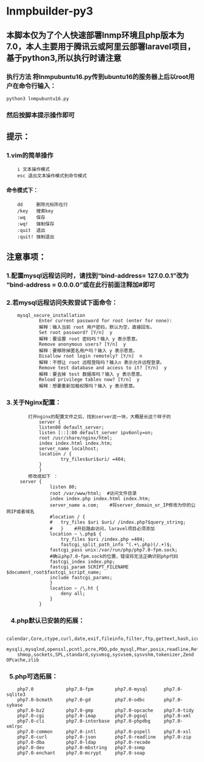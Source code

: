# lnmpbuilder-py3
## 本脚本仅为了个人快速部署lnmp环境且php版本为7.0，本人主要用于腾讯云或阿里云部署laravel项目，基于python3,所以执行时请注意
### 执行方法 将lnmpubuntu16.py传到ubuntu16的服务器上后以root用户在命令行输入：
	python3 lnmpubuntu16.py
### 然后按脚本提示操作即可

## 提示：
###	1.vim的简单操作
        i 文本操作模式
        esc 退出文本操作模式到命令模式
####	命令模式下：
        dd     删除光标所在行
        /key   搜索key
        :wq    保存
        :wq!   强制保存
        :quit  退出
        :quit! 强制退出

## 注意事项：
###    1.配置mysql远程访问时，请找到“bind-address= 127.0.0.1”改为 “bind-address = 0.0.0.0”或在此行前面注释加#即可
###    2.若mysql远程访问失败尝试下面命令：
        mysql_secure_installation
				Enter current password for root (enter for none):
				解释：输入当前 root 用户密码，默认为空，直接回车。
				Set root password? [Y/n]  y
				解释：要设置 root 密码吗？输入 y 表示愿意。
				Remove anonymous users? [Y/n]  y
				解释：要移除掉匿名用户吗？输入 y 表示愿意。
				Disallow root login remotely? [Y/n]  n
				解释：不想让 root 远程登陆吗？输入n 表示允许远程登录。
				Remove test database and access to it? [Y/n]  y
				解释：要去掉 test 数据库吗？输入 y 表示愿意。
				Reload privilege tables now? [Y/n]  y
				解释：想要重新加载权限吗？输入 y 表示愿意。
###    3.关于Nginx配置：
        	打开nginx的配置文件之后，找到server这一块，大概是长这个样子的
                server {
                listen80 default_server;
                listen [::]:80 default_server ipv6only=on;
                root /usr/share/nginx/html;
                index index.html index.htm;
                server_name localhost;
                location / {
                        try_files$uri$uri/ =404;
                }
                }
            修改成如下 ：
		 server {
				    listen 80;
				    root /var/www/html;  #访问文件目录
				    index index.php index.html index.htm;
				    server_name a.com;    #将server_domain_or_IP修改为你的公网IP或者域名
				    #location / {
				    #   try_files $uri $uri/ /index.php?$query_string;
				    #   }    #开启路由访问，laravel项目必须添加
					location ~ \.php$ {
					    try_files $uri /index.php =404;
					    fastcgi_split_path_info ^(.+\.php)(/.+)$;
					fastcgi_pass unix:/var/run/php/php7.0-fpm.sock;
					#确认php7.0-fpm.sock的位置，错误将无法正确识别php代码
					fastcgi_index index.php;
					fastcgi_param SCRIPT_FILENAME $document_root$fastcgi_script_name;
					include fastcgi_params;
				    }
				    location ~ /\.ht {
					    deny all;
				    }
			    }

###    4.php默认已安装的拓展：
		calendar,Core,ctype,curl,date,exif,fileinfo,filter,ftp,gettext,hash,iconv,json,libxml
		mysqli,mysqlnd,openssl,pcntl,pcre,PDO,pdo_mysql,Phar,posix,readline,Reflection,session
		shmop,sockets,SPL,standard,sysvmsg,sysvsem,sysvshm,tokenizer,Zend OPcache,zlib
###    5.php可选拓展：
		php7.0            php7.0-fpm        php7.0-mysql      php7.0-sqlite3
		php7.0-bcmath     php7.0-gd         php7.0-odbc       php7.0-sybase
		php7.0-bz2        php7.0-gmp        php7.0-opcache    php7.0-tidy
		php7.0-cgi        php7.0-imap       php7.0-pgsql      php7.0-xml
		php7.0-cli        php7.0-interbase  php7.0-phpdbg     php7.0-xmlrpc
		php7.0-common     php7.0-intl       php7.0-pspell     php7.0-xsl
		php7.0-curl       php7.0-json       php7.0-readline   php7.0-zip
		php7.0-dba        php7.0-ldap       php7.0-recode    
		php7.0-dev        php7.0-mbstring   php7.0-snmp      
		php7.0-enchant    php7.0-mcrypt     php7.0-soap
